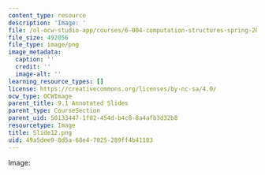 ```yaml
---
content_type: resource
description: 'Image: '
file: /ol-ocw-studio-app/courses/6-004-computation-structures-spring-2017/49a5dee98d5a68e47025289ff4b41103_Slide12.png
file_size: 492056
file_type: image/png
image_metadata:
  caption: ''
  credit: ''
  image-alt: ''
learning_resource_types: []
license: https://creativecommons.org/licenses/by-nc-sa/4.0/
ocw_type: OCWImage
parent_title: 9.1 Annotated Slides
parent_type: CourseSection
parent_uid: 50133447-1f02-454d-b4c8-8a4afb3d32b8
resourcetype: Image
title: Slide12.png
uid: 49a5dee9-8d5a-68e4-7025-289ff4b41103
---
```

Image: 